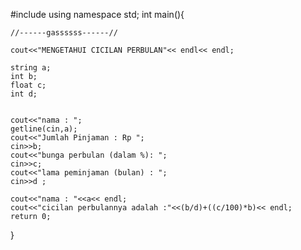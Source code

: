 #include <iostream>
using namespace std;
int main(){
	
	//------gassssss------//
	
	cout<<"MENGETAHUI CICILAN PERBULAN"<< endl<< endl;
	
	string a;
	int b;
	float c;
	int d;
	
	
	cout<<"nama : ";
	getline(cin,a);
	cout<<"Jumlah Pinjaman : Rp ";
	cin>>b;
	cout<<"bunga perbulan (dalam %): ";
	cin>>c;
	cout<<"lama peminjaman (bulan) : ";
	cin>>d ;
	
	cout<<"nama : "<<a<< endl;
	cout<<"cicilan perbulannya adalah :"<<(b/d)+((c/100)*b)<< endl;
	return 0;
}
